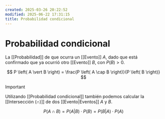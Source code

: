 ```yaml
---
created: 2025-03-26 20:22:52
modified: 2025-06-22 17:31:15
title: Probabilidad condicional
---
```


# Probabilidad condicional

La [[Probabilidad]] de que ocurra un [[Evento]] $A$, dado que está confirmado que ya ocurrió otro [[Evento]] $B$, con $P \left( B \right) > 0$.

$$
P \left( A  \vert B \right) =
\frac{P \left( A \cap B \right)}{P \left( B \right)}
$$

> [!important]
> Utilizando [[Probabilidad condicional]] también podemos calcular la [[Intersección (∩)]] de dos [[Evento|Eventos]] $A$ y $B$.
>
> $$
> P \left( A \cap B \right) =
> P \left( A \vert B \right) \cdot P \left( B \right) =
> P \left( B \vert A \right) \cdot P \left( A \right)
> $$
